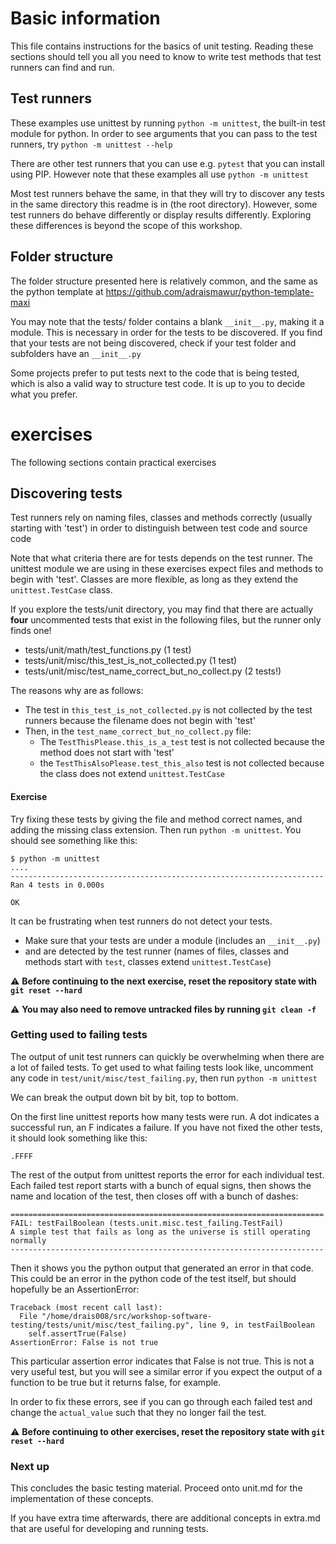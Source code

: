 # Basic information

This file contains instructions for the basics of unit testing.
Reading these sections should tell you all you need to know to write test methods that test runners can find and run.

## Test runners

These examples use unittest by running `python -m unittest`, the built-in test module for python.
In order to see arguments that you can pass to the test runners, try `python -m unittest --help`

There are other test runners that you can use e.g. `pytest` that you can install using PIP.
However note that these examples all use `python -m unittest`

Most test runners behave the same, in that they will try to discover any tests in the same directory this readme is in (the root directory).
However, some test runners do behave differently or display results differently.
Exploring these differences is beyond the scope of this workshop.


## Folder structure

The folder structure presented here is relatively common, and the same as the python template at https://github.com/adraismawur/python-template-maxi

You may note that the tests/ folder contains a blank `__init__.py`, making it a module.
This is necessary in order for the tests to be discovered.
If you find that your tests are not being discovered, check if your test folder and subfolders have an `__init__.py`

Some projects prefer to put tests next to the code that is being tested, which is also a valid way to structure test code.
It is up to you to decide what you prefer.

# exercises

The following sections contain practical exercises

## Discovering tests

Test runners rely on naming files, classes and methods correctly (usually starting with 'test') in order to distinguish between test code and source code

Note that what criteria there are for tests depends on the test runner.
The unittest module we are using in these exercises expect files and methods to begin with 'test'.
Classes are more flexible, as long as they extend the `unittest.TestCase` class.

If you explore the tests/unit directory, you may find that there are actually __four__ uncommented tests that exist in the following files, but the runner only finds one!
- tests/unit/math/test_functions.py (1 test)
- tests/unit/misc/this_test_is_not_collected.py (1 test)
- tests/unit/misc/test_name_correct_but_no_collect.py (2 tests!)

The reasons why are as follows:

- The test in `this_test_is_not_collected.py` is not collected by the test runners because the filename does not begin with 'test'
- Then, in the `test_name_correct_but_no_collect.py` file:
    - The `TestThisPlease.this_is_a_test` test is not collected because the method does not start with 'test'
    - the `TestThisAlsoPlease.test_this_also` test is not collected because the class does not extend `unittest.TestCase`

#### Exercise

Try fixing these tests by giving the file and method correct names, and adding the missing class extension.
Then run `python -m unittest`. You should see something like this:

```
$ python -m unittest
....
----------------------------------------------------------------------
Ran 4 tests in 0.000s

OK
```

It can be frustrating when test runners do not detect your tests.
- Make sure that your tests are under a module (includes an `__init__.py`)
- and are detected by the test runner (names of files, classes and methods start with `test`, classes extend `unittest.TestCase`)


⚠️ __Before continuing to the next exercise, reset the repository state with `git reset --hard`__

⚠️ __You may also need to remove untracked files by running `git clean -f`__


### Getting used to failing tests

The output of unit test runners can quickly be overwhelming when there are a lot of failed tests.
To get used to what failing tests look like, uncomment any code in `test/unit/misc/test_failing.py`, then run `python -m unittest`

We can break the output down bit by bit, top to bottom.

On the first line unittest reports how many tests were run.
A dot indicates a successful run, an F indicates a failure.
If you have not fixed the other tests, it should look something like this:

```
.FFFF
```

The rest of the output from unittest reports the error for each individual test.
Each failed test report starts with a bunch of equal signs, then shows the name and location of the test, then closes off with a bunch of dashes:

```
======================================================================
FAIL: testFailBoolean (tests.unit.misc.test_failing.TestFail)
A simple test that fails as long as the universe is still operating normally
----------------------------------------------------------------------
```

Then it shows you the python output that generated an error in that code.
This could be an error in the python code of the test itself, but should hopefully be an AssertionError:

```
Traceback (most recent call last):
  File "/home/drais008/src/workshop-software-testing/tests/unit/misc/test_failing.py", line 9, in testFailBoolean
    self.assertTrue(False)
AssertionError: False is not true
```

This particular assertion error indicates that False is not true.
This is not a very useful test, but you will see a similar error if you expect the output of a function to be true but it returns false, for example.

In order to fix these errors, see if you can go through each failed test and change the `actual_value` such that they no longer fail the test.

⚠️ __Before continuing to other exercises, reset the repository state with `git reset --hard`__

### Next up

This concludes the basic testing material.
Proceed onto unit.md for the implementation of these concepts.

If you have extra time afterwards, there are additional concepts in extra.md that are useful for developing and running tests.
